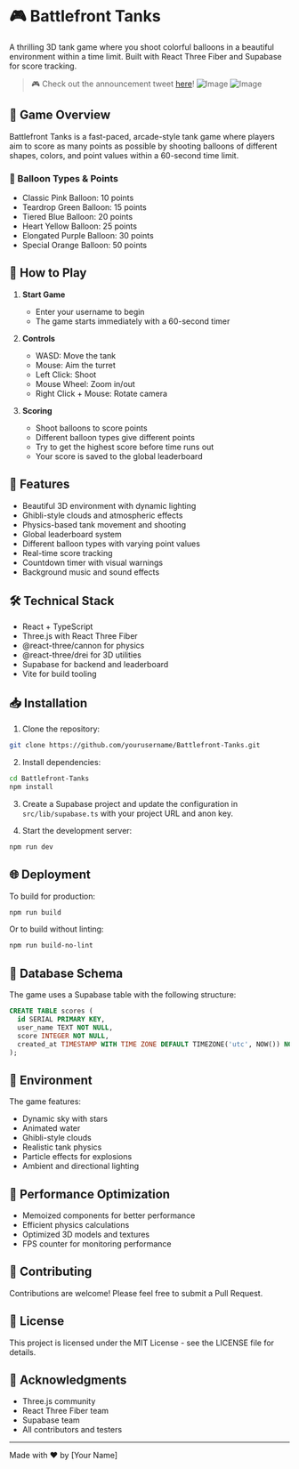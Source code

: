 # 🎮 Battlefront Tanks

A thrilling 3D tank game where you shoot colorful balloons in a beautiful environment within a time limit. Built with React Three Fiber and Supabase for score tracking.



> 🎮 Check out the announcement tweet [here](https://x.com/Kumar_ajay0412/status/1900591183329693818)!
![Image](https://github.com/user-attachments/assets/098f3f87-d14c-4c7d-8bfe-4b109b00f044)
![Image](https://github.com/user-attachments/assets/71cea82f-a071-4525-a151-e88139211d81)

## 🎯 Game Overview

Battlefront Tanks is a fast-paced, arcade-style tank game where players aim to score as many points as possible by shooting balloons of different shapes, colors, and point values within a 60-second time limit.

### 🎈 Balloon Types & Points

- Classic Pink Balloon: 10 points
- Teardrop Green Balloon: 15 points
- Tiered Blue Balloon: 20 points
- Heart Yellow Balloon: 25 points
- Elongated Purple Balloon: 30 points
- Special Orange Balloon: 50 points

## 🎲 How to Play

1. **Start Game**
   - Enter your username to begin
   - The game starts immediately with a 60-second timer

2. **Controls**
   - WASD: Move the tank
   - Mouse: Aim the turret
   - Left Click: Shoot
   - Mouse Wheel: Zoom in/out
   - Right Click + Mouse: Rotate camera

3. **Scoring**
   - Shoot balloons to score points
   - Different balloon types give different points
   - Try to get the highest score before time runs out
   - Your score is saved to the global leaderboard

## 🚀 Features

- Beautiful 3D environment with dynamic lighting
- Ghibli-style clouds and atmospheric effects
- Physics-based tank movement and shooting
- Global leaderboard system
- Different balloon types with varying point values
- Real-time score tracking
- Countdown timer with visual warnings
- Background music and sound effects

## 🛠️ Technical Stack

- React + TypeScript
- Three.js with React Three Fiber
- @react-three/cannon for physics
- @react-three/drei for 3D utilities
- Supabase for backend and leaderboard
- Vite for build tooling

## 📥 Installation

1. Clone the repository:
```bash
git clone https://github.com/yourusername/Battlefront-Tanks.git
```

2. Install dependencies:
```bash
cd Battlefront-Tanks
npm install
```

3. Create a Supabase project and update the configuration in `src/lib/supabase.ts` with your project URL and anon key.

4. Start the development server:
```bash
npm run dev
```

## 🌐 Deployment

To build for production:
```bash
npm run build
```

Or to build without linting:
```bash
npm run build-no-lint
```

## 📝 Database Schema

The game uses a Supabase table with the following structure:

```sql
CREATE TABLE scores (
  id SERIAL PRIMARY KEY,
  user_name TEXT NOT NULL,
  score INTEGER NOT NULL,
  created_at TIMESTAMP WITH TIME ZONE DEFAULT TIMEZONE('utc', NOW()) NOT NULL
);
```

## 🎨 Environment

The game features:
- Dynamic sky with stars
- Animated water
- Ghibli-style clouds
- Realistic tank physics
- Particle effects for explosions
- Ambient and directional lighting

## 🔧 Performance Optimization

- Memoized components for better performance
- Efficient physics calculations
- Optimized 3D models and textures
- FPS counter for monitoring performance

## 🤝 Contributing

Contributions are welcome! Please feel free to submit a Pull Request.

## 📜 License

This project is licensed under the MIT License - see the LICENSE file for details.

## 🙏 Acknowledgments

- Three.js community
- React Three Fiber team
- Supabase team
- All contributors and testers

---
Made with ❤️ by [Your Name]
